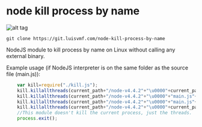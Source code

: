 # node kill process by name
![alt tag](https://img.shields.io/badge/build-passing-brightgreen.svg)

	git clone https://git.luisvmf.com/node-kill-process-by-name

NodeJS module to kill process by name on Linux without calling any external binary.

Example usage (if NodeJS interpreter is on the same folder as the source file (main.js)):
```javascript
	var kill=require("./kill.js");
	kill.killallthreads(current_path+"/node-v4.4.2"+"\u0000"+current_path+"/main.js"+"\u0000","SIGTERM");
	kill.killallthreads(current_path+"/node-v4.4.2"+"\u0000"+"main.js"+"\u0000","SIGTERM");
	kill.killallthreads(current_path+"/node-v4.4.2"+"\u0000"+"main.js"+"\u0000","SIGKILL");
	kill.killallthreads(current_path+"/node-v4.4.2"+"\u0000"+current_path+"/main.js"+"\u0000","SIGKILL");
	//This module doesn't kill the current process, just the threads.
	process.exit();
```
